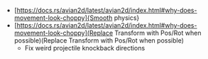 - [https://docs.rs/avian2d/latest/avian2d/index.html#why-does-movement-look-choppy]{Smooth physics}
- [https://docs.rs/avian2d/latest/avian2d/index.html#why-does-movement-look-choppy](Replace Transform with Pos/Rot when possible)(Replace Transform with Pos/Rot when possible)
    - Fix weird projectile knockback directions
